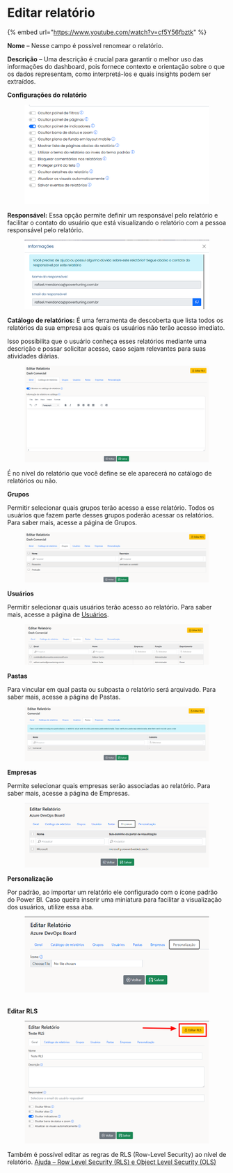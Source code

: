 # Editar relatório

{% embed url="https://www.youtube.com/watch?v=cf5Y56fbztk" %}

**Nome** – Nesse campo é possível renomear o relatório.

**Descrição** – Uma descrição é crucial para garantir o melhor uso das informações do dashboard, pois fornece contexto e orientação sobre o que os dados representam, como interpretá-los e quais insights podem ser extraídos.



**Configurações do relatório**

<figure><img src="../../../.gitbook/assets/Screenshot_77.png" alt=""><figcaption></figcaption></figure>

**Responsável:** Essa opção permite definir um responsável pelo relatório e facilitar o contato do usuário que está visualizando o relatório com a pessoa responsável pelo relatório.

<figure><img src="../../../.gitbook/assets/image (239).png" alt=""><figcaption></figcaption></figure>



**Catálogo de relatórios:** É uma ferramenta de descoberta que lista todos os relatórios da sua empresa aos quais os usuários não terão acesso imediato.

Isso possibilita que o usuário conheça esses relatórios mediante uma descrição e possar solicitar acesso, caso sejam relevantes para suas atividades diárias.

<div align="left"><figure><img src="../../../.gitbook/assets/image (221).png" alt=""><figcaption></figcaption></figure></div>

É no nível do relatório que você define se ele aparecerá no catálogo de relatórios ou não.



**Grupos**

Permitir selecionar quais grupos terão acesso a esse relatório. Todos os usuários que fazem parte desses grupos poderão acessar os relatórios. Para saber mais, acesse a página de Grupos.

<figure><img src="../../../.gitbook/assets/image (222).png" alt=""><figcaption></figcaption></figure>



**Usuários**

Permitir selecionar quais usuários terão acesso ao relatório. Para saber mais, acesse a página de [Usuários](../../usuarios/criar-editar-usuario/).

<figure><img src="../../../.gitbook/assets/image (223).png" alt=""><figcaption></figcaption></figure>



**Pastas**

Para vincular em qual pasta ou subpasta o relatório será arquivado. Para saber mais, acesse a página de Pastas.

<figure><img src="../../../.gitbook/assets/image (224).png" alt=""><figcaption></figcaption></figure>



**Empresas**

Permite selecionar quais empresas serão associadas ao relatório. Para saber mais, acesse a página de Empresas.

<figure><img src="../../../.gitbook/assets/image (242).png" alt=""><figcaption></figcaption></figure>



**Personalização**

Por padrão, ao importar um relatório ele configurado com o ícone padrão do Power BI. Caso queira inserir uma miniatura para facilitar a visualização dos usuários, utilize essa aba.

<figure><img src="../../../.gitbook/assets/image (241).png" alt=""><figcaption></figcaption></figure>

\
**Editar RLS**

<figure><img src="../../../.gitbook/assets/image (243).png" alt=""><figcaption></figcaption></figure>

Também é possível editar as regras de RLS (Row-Level Security) ao nível de relatório. [Ajuda – Row Level Security (RLS) e Object Level Security (OLS)](https://powerembedded.com.br/rls-ols-row-level-security-object-level-security/)
